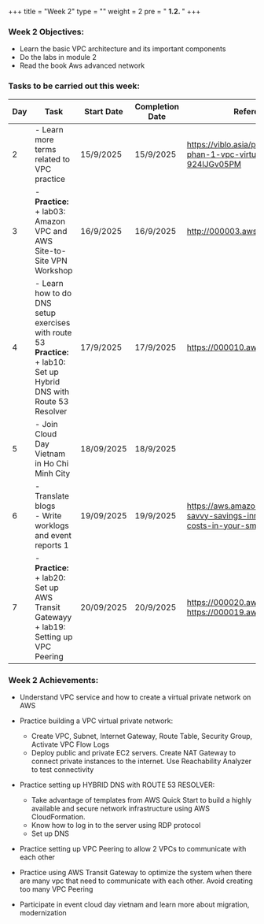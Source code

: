 +++
title = "Week 2"
type = ""
weight = 2
pre = " <b> 1.2. </b> "
+++

### Week 2 Objectives:

* Learn the basic VPC architecture and its important components
* Do the labs in module 2
* Read the book Aws advanced network

### Tasks to be carried out this week:
| Day |Task| Start Date | Completion Date | Reference Material|
| --- | ------------------------------------------------------------------------------------------------------------------------------------------------------------------------------------------------------ | ---------- | --------------- | ----------------------------------------- |
|2| - Learn more terms related to VPC practice | 15/9/2025 | 15/9/2025 | <https://viblo.asia/p/tim-hieu-ve-aws-phan-1-vpc-virtual-private-cloud-924lJGv05PM>
| 3   | - **Practice:** <br>+ lab03: Amazon VPC and AWS Site-to-Site VPN Workshop | 16/9/2025 | 16/9/2025 | <http://000003.awsstudygroup.com/> |
| 4   | - Learn how to do DNS setup exercises with route 53 <br> **Practice:** + lab10: Set up Hybrid DNS with Route 53 Resolver| 17/9/2025 | 17/9/2025| <https://000010.awsstudygroup.com/> |
| 5   | - Join Cloud Day Vietnam in Ho Chi Minh City | 18/09/2025 | 18/9/2025 |  |
| 6   | - Translate blogs <br> - Write worklogs and event reports 1 | 19/09/2025 | 19/9/2025 | <https://aws.amazon.com/vi/blogs/smb/tech-savvy-savings-innovative-ways-to-cut-costs-in-your-small-business/> |
| 7   | - **Practice:** <br>+ lab20: Set up AWS Transit Gatewayy <br>+ lab19: Setting up VPC Peering | 20/09/2025 | 20/9/2025 | <https://000020.awsstudygroup.com/vi/> <https://000019.awsstudygroup.com/vi/> |



### Week 2 Achievements:

* Understand VPC service and how to create a virtual private network on AWS

* Practice building a VPC virtual private network:
  * Create VPC, Subnet, Internet Gateway, Route Table, Security Group, Activate VPC Flow Logs
  * Deploy public and private EC2 servers. Create NAT Gateway to connect private instances to the internet. Use Reachability Analyzer to test connectivity

* Practice setting up HYBRID DNS with ROUTE 53 RESOLVER:
  * Take advantage of templates from AWS Quick Start to build a highly available and secure network infrastructure using AWS CloudFormation.
  * Know how to log in to the server using RDP protocol
  * Set up DNS


* Practice setting up VPC Peering to allow 2 VPCs to communicate with each other

* Practice using AWS Transit Gateway to optimize the system when there are many vpc that need to communicate with each other. Avoid creating too many VPC Peering

* Participate in event cloud day vietnam and learn more about migration, modernization